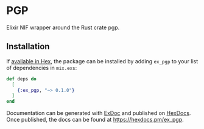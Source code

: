 # PGP

Elixir NIF wrapper around the Rust crate pgp.

## Installation

If [available in Hex](https://hex.pm/docs/publish), the package can be installed
by adding `ex_pgp` to your list of dependencies in `mix.exs`:

```elixir
def deps do
  [
    {:ex_pgp, "~> 0.1.0"}
  ]
end
```

Documentation can be generated with [ExDoc](https://github.com/elixir-lang/ex_doc)
and published on [HexDocs](https://hexdocs.pm). Once published, the docs can
be found at <https://hexdocs.pm/ex_pgp>.
